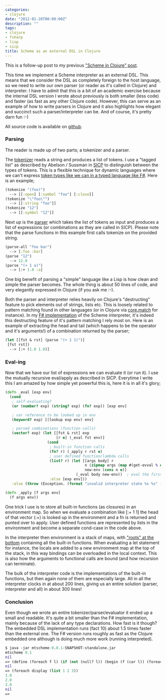 ```yaml
---
categories:
- clojure
date: "2012-01-28T00:00:00Z"
description: ""
tags:
- clojure
- fsharp
- lisp
- sicp
title: Scheme as an external DSL in Clojure
---
```


This is a follow-up post to my previous ["Scheme in Clojure" post](/clojure/2011/11/29/scheme-as-an-embedded-dsl-in-clojure/).

This time we implement a Scheme interpreter as an external DSL. This means that we consider the DSL as completely foreign to the host language, so we need to write our own parser (or reader as it's called in Clojure) and interpreter. I have to admit that this is a bit of an academic exercise because the internal DSL version I wrote about previously is both smaller (less code) and faster (as fast as any other Clojure code). However, this can serve as an example of how to write parsers in Clojure and it also highlights how elegant and succinct such a parser/interpreter can be. And of course, it's pretty darn fun :-)

All source code is available on <a href="https://github.com/martintrojer/scheme-clojure">github</a>.

### Parsing
The reader is made up of two parts; a tokenizer and a parser.

The <a href="https://github.com/martintrojer/scheme-clojure/blob/master/external/src/mtscheme/parser.clj#L5">tokenizer</a> reads a string and produces a list of tokens. I use a "tagged list" as described by Abelson / Sussman in <a href="http://mitpress.mit.edu/sicp/">SICP</a> to distinguish between the types of tokens. This is a flexible technique for dynamic languages where we can't express <a href="https://github.com/martintrojer/scheme-fsharp/blob/master/parser.fs#L14">token types like we can in a typed language like F#</a>. Here is an example;

```clojure
(tokenize "(foo)")
  --> [[:open] [:symbol "foo"] [:close]]
(tokenize "\"foo\"")
  --> [[:string "foo"]]
(tokenize "12")
  --> [[:symbol "12"]]
```

Next up is the <a href="https://github.com/martintrojer/scheme-clojure/blob/master/external/src/mtscheme/parser.clj#L54">parser</a> which takes the list of tokens as input and produces a list of expressions (or combinations as they are called in SICP). Please note that the parse functions in this example first calls tokenize on the provided string.


```clojure
(parse-all "foo bar")
  --> [:foo :bar]
(parse "12")
  --> 12.0
(parse "(+ 1 a)")
  --> [:+ 1.0 :a]
```

One big benefit of parsing a "simple" language like a Lisp is how clean and simple the parser becomes. The whole thing is about 50 lines of code, and very elegantly expressed in Clojure (if you ask me :-).

Both the parser and interpreter relies heavily on Clojure's "destructing" feature to pick elements out of strings, lists etc. This is loosely related to pattern matching found in other languages (or in Clojure via <a href="https://github.com/clojure/core.match">core.match</a> for instance). In my <a href="http://martinsprogrammingblog.blogspot.com/2011/11/scheming-in-f.html">F# implementation</a> of the Scheme interpreter, it's indeed this destructing feature of it's pattern matching I rely most on. Here is an example of extracting the head and tail (which happens to be the operator and it's arguments!) of a combination returned by the parser;

```clojure
(let [[fst & rst] (parse "(+ 1 1)")]
 [fst rst])
  --> [:+ (1.0 1.0)]
```

### Eval-ing
Now that we have our list of expressions we can evaluate it (or run it). I use the mutually recursive eval/apply as described in SICP. Everytime I write this I am amazed by how simple yet powerful this is, here it is in all it's glory;

```clojure
(defn _eval [exp env]
  (cond
   ; self-evaluating?
   (or (number? exp) (string? exp) (fn? exp)) [exp env]

   ; var reference to be looked up in env
   (keyword? exp) [(lookup exp env) env]

   ; parsed combinations (function calls)
   (vector? exp) (let [[fst & rst] exp
                       [r e] (_eval fst env)]
                   (cond
                    ; built-in function calls
                    (fn? r) (_apply r rst e)
                    ; user defined function/lambda calls
                    (list? r) (let [[args body] r
                                    n (zipmap args (map #(get-evval % e) rst))
                                    new-env (cons n e)]
                                (_eval body new-env))  ; eval the first form only
                    :else [exp env]))
   :else (throw (Exception. (format "invalid interpreter state %s %s" (str exp) (str env))))))

(defn _apply [f args env]
  (f args env))
```

One trick I use is to store all built-in functions (as closures) in an environment map. So when we evaluate a combination like \[:+ 1 1\] the head of that vector (:+) is looked up in the environment and a fn is returned and punted over to apply.&nbsp;User defined functions are represented by lists in the environment and become a separate cond-case in the code above.

In the interpreter then environment is a stack of maps, with <a href="https://github.com/martintrojer/scheme-clojure/blob/master/external/src/mtscheme/interpreter.clj#L226">"roots" at the bottom</a> containing all the built-in functions. When evaluating a let statement for instance, the locals are added to a new environment map at the top of the stack, in this way bindings can be overloaded in the local context. This is also how the arguments to functional calls are bound (and how recursion can terminate).

The bulk of the interpreter code is the implementations of the built-in functions, but then again none of them are especially large. All in all the interpreter clocks in at about 200 lines, giving us an entire solution (parser, interpreter and all) in about 300 lines!

### Conclusion
Even though we wrote an entire tokenizer/parser/evaluator it ended up a small and readable. It's quite a bit smaller than the F# implementation, mainly because of the lack of any type declarations. How fast is it though? The embedded DSL implementation runs (fact 10) about 1.5 times faster than the external one. The F# version runs roughly as fast as the Clojure embedded one although is doing much more work (running interpreted).

```clojure
$ java -jar mtscheme-0.0.1-SNAPSHOT-standalone.jar
mtscheme 0.1
nil
=> (define (foreach f l) (if (not (null? l)) (begin (f (car l)) (foreach f (cdr l)))))
nil
=> (foreach display (list 1 2 3))
1.0
2.0
3.0
nil
=>
```
